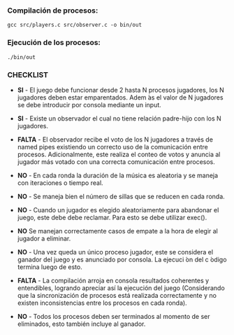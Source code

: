 ### Compilación de procesos:

`gcc src/players.c src/observer.c -o bin/out`

### Ejecución de los procesos:

`./bin/out`

### CHECKLIST

- **SI** - El juego debe funcionar desde 2 hasta N procesos
  jugadores, los N jugadores deben estar
  emparentados. Adem ́as el valor de N jugadores se
  debe introducir por consola mediante un input.

- **SI** - Existe un observador el cual no tiene relación
  padre-hijo con los N jugadores.

- **FALTA** - El observador recibe el voto de los N jugadores a
  través de named pipes existiendo un correcto uso de
  la comunicación entre procesos. Adicionalmente,
  este realiza el conteo de votos y anuncia al jugador
  más votado con una correcta comunicación entre
  procesos.

- **NO** - En cada ronda la duración de la música es aleatoria
  y se maneja con iteraciones o tiempo real.

- **NO** - Se maneja bien el número de sillas que se reducen
  en cada ronda.

- **NO** - Cuando un jugador es elegido aleatoriamente para
  abandonar el juego, este debe debe reclamar. Para
  esto se debe utilizar exec().

- **NO** Se manejan correctamente casos de empate a la
  hora de elegir al jugador a eliminar.

- **NO** - Una vez queda un único proceso jugador, este se
  considera el ganador del juego y es anunciado por
  consola. La ejecuci ́on del c ́odigo termina luego de
  esto.

- **FALTA** - La compilación arroja en consola resultados
  coherentes y entendibles, logrando apreciar así la
  ejecución del juego (Considerando que la
  sincronización de procesos está realizada
  correctamente y no existen inconsistencias entre los
  procesos en cada ronda).

- **NO** - Todos los procesos deben ser terminados al
  momento de ser eliminados, esto también incluye al
  ganador.
